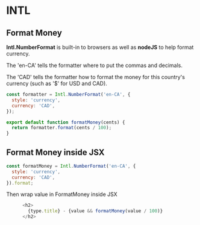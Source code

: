 # INTL

## Format Money

**Intl.NumberFormat** is built-in to browsers as well as **nodeJS** to help format currency.

The 'en-CA' tells the formatter where to put the commas and decimals.

The 'CAD' tells the formatter how to format the money for this country's currency (such as '$' for USD and CAD).

```javascript
const formatter = Intl.NumberFormat('en-CA', {
  style: 'currency',
  currency: 'CAD',
});

export default function formatMoney(cents) {
  return formatter.format(cents / 100);
}
```

## Format Money inside JSX

```javascript
const formatMoney = Intl.NumberFormat('en-CA', {
  style: 'currency',
  currency: 'CAD',
}).format;
```

Then wrap value in FormatMoney inside JSX

```javascript
      <h2>
        {type.title} - {value && formatMoney(value / 100)}
      </h2>
```
